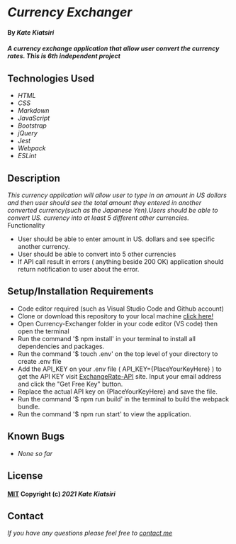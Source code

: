 # _Currency Exchanger_

#### By _Kate Kiatsiri_

#### _A currency exchange application that allow user convert the currency rates. This is 6th independent project_

## Technologies Used

* _HTML_
* _CSS_
* _Markdown_
* _JavaScript_
* _Bootstrap_
* _jQuery_
* _Jest_
* _Webpack_
* _ESLint_

## Description

_This currency application will allow user to type in an amount in US dollars and then user should see the total amount they entered in another converted currency(such as the Japanese Yen).Users should be able to convert US. currency into at least 5 different other currencies._<br>
Functionality
  * User should be able to enter amount in US. dollars and see specific another currency.
  * User should be able to convert into 5 other currencies
  * If API call result in errors ( anything beside 200 OK) application should return notification to user about the error.
  

## Setup/Installation Requirements

* Code editor required (such as Visual Studio Code and Github account)
* Clone or download this repository to your local machine <a href="https://github.com/keidsiri/Currency-Exchanger"> click here! </a>
* Open Currency-Exchanger folder in your code editor (VS code) then open the terminal
* Run the command '$ npm install' in your terminal to install all dependencies and packages.
* Run the command '$ touch .env' on the top level of your directory to create .env file 
* Add the API_KEY on your .env file ( API_KEY={PlaceYourKeyHere} ) to get the API KEY visit 
<a href="https://www.exchangerate-api.com">ExchangeRate-API</a> site. Input your email address and click the "Get Free Key" button.
* Replace the actual API key on {PlaceYourKeyHere} and save the file.
* Run the command '$ npm run build' in the terminal to build the webpack bundle.
* Run the command '$ npm run start' to view the application.

## Known Bugs

* _None so far_

## License 

#### [MIT](https://opensource.org/licenses/MIT) Copyright (c) _2021_ _Kate Kiatsiri_

## Contact

_If you have any questions please feel free to [contact me](mailto:keidsiri@gmail.com)_

